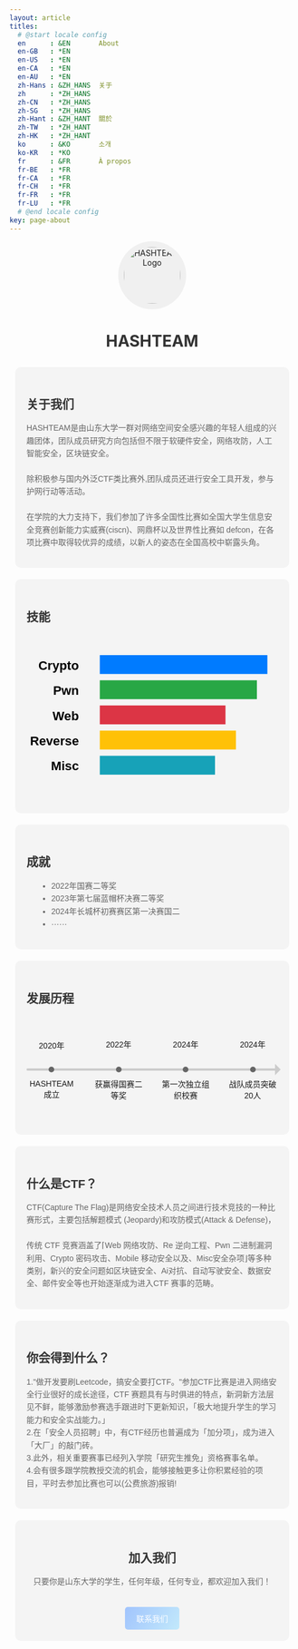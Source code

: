 ```yaml
---
layout: article
titles:
  # @start locale config
  en      : &EN       About
  en-GB   : *EN
  en-US   : *EN
  en-CA   : *EN
  en-AU   : *EN
  zh-Hans : &ZH_HANS  关于
  zh      : *ZH_HANS
  zh-CN   : *ZH_HANS
  zh-SG   : *ZH_HANS
  zh-Hant : &ZH_HANT  關於
  zh-TW   : *ZH_HANT
  zh-HK   : *ZH_HANT
  ko      : &KO       소개
  ko-KR   : *KO
  fr      : &FR       À propos
  fr-BE   : *FR
  fr-CA   : *FR
  fr-CH   : *FR
  fr-FR   : *FR
  fr-LU   : *FR
  # @end locale config
key: page-about
---
```


<style>
.container, .container2, .container3 {
  display: grid;
  grid-template-rows: auto;
  gap: 20px;
  padding: 10px;
  font-family: Arial, sans-serif;
}

.container {
  grid-template-columns: 2fr 1fr;
}

.container2 {
  grid-template-columns: 1fr 2fr;
}

.container3 {
  grid-template-columns: 1fr 1fr;
}



@media (max-width: 1000px) {
  .container, .container2, .container3 {
    grid-template-columns: 1fr;
  }
}


.logo {
  grid-column: 1 / 3;
  text-align: center;
}


.logo img {
  border-radius: 50%;
  background-color: #f0f0f0;
  padding: 10px;
}

.about, .achievements, .skills, .history, .join-us {
  background-color: #f4f4f4;
  padding: 20px;
  border-radius: 10px;
}

h1, h2 {
  color: #333;
}

p, ul {
  color: #666;
  line-height: 1.6;
}

ul {
  list-style-type: disc;
  margin-left: 20px;
}

.skills-chart {
  display: flex;
  justify-content: center;
  align-items: center;
}

.timeline {
  display: flex;
  justify-content: space-between;
  align-items: center;
  position: relative;
  padding: 20px 0;
  height: 150px;
}

.timeline .event {
  text-align: center;
  position: relative;
  width: 20%;
}

.timeline .event span {
  display: block;
}

.timeline .event span:first-child {
  margin-bottom: 50px; /* 增加时间与事件之间的间距 */
}

.timeline:before {
  content: '';
  position: absolute;
  top: 50% - 1px;
  left: 0;
  width: 100%;
  height: 4px;
  border-radius: 3px;
  background-color: #ccc;
}

.timeline:after {
  content: '';
  position: absolute;
  top: 50%;
  right: -5px;
  transform: translateY(-50%);
  width: 0;
  height: 0;
  border-top: 10px solid transparent;
  border-bottom: 10px solid transparent;
  border-left: 10px solid #ccc;
}

.timeline .event:before {
  content: '';
  position: absolute;
  top: 50%;
  left: 50%;
  transform: translate(-50%, -50%);
  width: 10px;
  height: 10px;
  background-color: #666;
  border-radius: 50%;
}

@media (max-width: 600px) {
  .timeline {
    flex-direction: column;
    align-items: flex-start;
    height: auto;
    padding: 0 20px; /* 减少padding以允许更小的宽度 */
  }

  .timeline:before {
    top: 0;
    left: 35%;
    width: 4px;
    border-radius: 3px;
    height: 100%;
    transform: translateX(-50%);
  }

  .timeline:after {
    top: auto;
    bottom: -15px;
    left: 35%;
    right: auto;
    transform: translateX(-50%);
    border-left: 10px solid transparent;
    border-right: 10px solid transparent;
    border-top: 10px solid #ccc;
  }

  .timeline .event {
    display: flex;
    justify-content: flex-start;
    align-items: center;
    width: 100%;
    margin-bottom: 40px; /* 减少margin以允许更小的宽度 */
  }

  .timeline .event span:first-child {
    margin-bottom: 0;
    margin-right: 100px; /* 减少margin以允许更小的宽度 */
  }

  .timeline .event:before {
    top: 50%;
    left: auto;
    right: calc(65% + 1px); /* 调整定位以适应更小的宽度 */
    transform: translateY(-50%);
  }
}


.join-us {
  grid-column: 1 / 3;
  text-align: center;
}

.join-button {
  display: inline-block;
  margin-top: 20px;
  padding: 10px 20px;
  background: linear-gradient(120deg, #a1c4fd 0%, #c2e9fb 100%);
  color: #ffffff;
  text-decoration: none;
  border-radius: 5px;
}


.join-button:hover {
  background: linear-gradient(120deg, #e0c3fc 0%, #8ec5fc 100%);
  text-decoration:none;
}




</style>

<div class="logo">
    <img src="https://s2.loli.net/2024/06/07/7vdFaYn3gSL2Csf.png" alt="HASHTEAM Logo" width="100" height="100">
    <h1><strong>HASHTEAM</strong></h1>
</div>

<div class="container">
  <div class="about">
    <h2>关于我们</h2>
    <p>HASHTEAM是由山东大学一群对网络空间安全感兴趣的年轻人组成的兴趣团体，团队成员研究方向包括但不限于软硬件安全，网络攻防，人工智能安全，区块链安全。</br> </br>除积极参与国内外泛CTF类比赛外,团队成员还进行安全工具开发，参与护网行动等活动。</br> </br> 在学院的大力支持下，我们参加了许多全国性比赛如全国大学生信息安全竞赛创新能力实威赛(ciscn)、网鼎杯以及世界性比赛如 defcon，在各项比赛中取得较优异的成绩，以新人的姿态在全国高校中崭露头角。
</p>
  </div>

  <div class="skills">
    <h2>技能</h2>
    <svg viewBox="-5 0 120 80" xmlns="http://www.w3.org/2000/svg">
      <!-- 柱状图 -->
      <rect x="30" y="10" width="80" height="9" fill="#007bff" />
      <rect x="30" y="22" width="75" height="9" fill="#28a745" />
      <rect x="30" y="34" width="60" height="9" fill="#dc3545" />
      <rect x="30" y="46" width="65" height="9" fill="#ffc107" />
      <rect x="30" y="58" width="55" height="9" fill="#17a2b8" />
      <!-- 标签 -->
      <text x="20" y="17" text-anchor="end" font-size="6" font-weight="bold">Crypto</text>
      <text x="20" y="29" text-anchor="end" font-size="6" font-weight="bold">Pwn</text>
      <text x="20" y="41" text-anchor="end" font-size="6" font-weight="bold">Web</text>
      <text x="20" y="53" text-anchor="end" font-size="6" font-weight="bold">Reverse</text>
      <text x="20" y="65" text-anchor="end" font-size="6" font-weight="bold">Misc</text>
    </svg>
  </div>
</div>

<div class="container2">
  <div class="achievements">
    <h2>成就</h2>
    <ul>
      <li>2022年国赛二等奖</li>
      <li>2023年第七届蓝帽杯决赛二等奖</li>
      <li>2024年长城杯初赛赛区第一决赛国二</li>
      <li>······</li>
    </ul>
  </div>

  <div class="history">
    <h2>发展历程</h2>
      <div class="timeline">
        <div class="event">
          <span>2020年</span>
          <span>HASHTEAM成立</span>
        </div>
        <div class="event">
          <span>2022年</span>
          <span>获赢得国赛二等奖</span>
        </div>
        <div class="event">
          <span>2024年</span>
          <span>第一次独立组织校赛</span>
        </div>
        <div class="event">
          <span>2024年</span>
          <span>战队成员突破20人</span>
        </div>
      </div>
    </div>
</div>


<div class="container3">
  <div class="about">
    <h2>什么是CTF？</h2>
    <p>CTF(Capture The Flag)是网络安全技术人员之间进行技术竞技的一种比赛形式，主要包括解题模式 (Jeopardy)和攻防模式(Attack & Defense)，</br></br>传统 CTF 竞赛涵盖了⌈Web 网络攻防、Re 逆向工程、Pwn 二进制漏洞利用、Crypto 密码攻击、Mobile 移动安全以及、Misc安全杂项⌋等多种类别，新兴的安全问题如区块链安全、Ai对抗、自动写驶安全、数据安全、邮件安全等也开始逐渐成为进入CTF 赛事的范畴。
  </div>

  <div class="about">
    <h2>你会得到什么？</h2>
    <p>1."做开发要刷Leetcode，搞安全要打CTF。"参加CTF比赛是进入网络安全行业很好的成长途径，CTF 赛题具有与时俱进的特点，新洞新方法层见不鲜，能够激励参赛选手跟进时下更新知识，「极大地提升学生的学习能力和安全实战能力。」</br>
        2.在「安全人员招聘」中，有CTF经历也普遍成为「加分项」，成为进入「大厂」的敲门砖。</br>
        3.此外，相关重要赛事已经列入学院「研究生推免」资格赛事名单。</br>
        4.会有很多跟学院教授交流的机会，能够接触更多让你积累经验的项目，平时去参加比赛也可以(公费旅游)报销!</br>
  </div>
</div>





<div class="container">
  <div class="join-us">
    <h2>加入我们</h2>
    <p>只要你是山东大学的学生，任何年级，任何专业，都欢迎加入我们！</p>
    <a href="https://qm.qq.com/q/bQGNquDpba" class="join-button">联系我们</a>
  </div>
</div>
